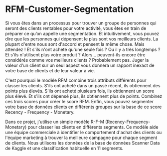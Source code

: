 # RFM-Customer-Segmentation

Si vous êtes dans un processus pour trouver un groupe de personnes qui seront des clients rentables pour votre activité, vous êtes en train de préparer ce qu’on appelle une segmentation. 
Et intuitivement, vous pouvez dire que les personnes qui dépensent le plus sont vos meilleurs clients. La plupart d'entre nous sont d'accord et pensent la même chose. 
Mais attendez ! Et s'ils n'ont acheté qu'une seule fois ? Ou il y a très longtemps ? 
Et s'ils n'utilisent plus votre produit ? Alors... peuvent-ils encore être considérés comme vos meilleurs clients ? 
Probablement pas. Juger la valeur d'un client sur un seul aspect vous donnera un rapport inexact de votre base de clients et de leur valeur à vie.

C'est pourquoi le modèle RFM combine trois attributs différents pour classer les clients. 
S'ils ont acheté dans un passé récent, ils obtiennent des points plus élevés. 
S'ils ont acheté plusieurs fois, ils obtiennent un score plus élevé. 
Et s'ils ont dépensé plus, ils obtiennent plus de points. Combinez ces trois scores pour créer le score RFM.
Enfin, vous pouvez segmenter votre base de données clients en différents groupes sur la base de ce score Recency - Frequency - Monetary.


Dans ce projet, j'utilise un simple modèle R-F-M (Recency-Frequency-Monetary) pour classer les clients en différents segments. Ce modèle aide une équipe commerciale à identifier le comportement d'achat des clients ou l'équipe marketing à trouver la meilleure campagne pour chaque segment de clients. Nous utilisons les données de la base de données Scanner Data de Kaggle et une classification habituelle en 11 segments. 
